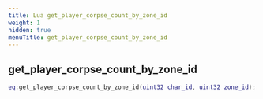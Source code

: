 ```yaml
---
title: Lua get_player_corpse_count_by_zone_id
weight: 1
hidden: true
menuTitle: get_player_corpse_count_by_zone_id
---
```

## get_player_corpse_count_by_zone_id
```lua
eq:get_player_corpse_count_by_zone_id(uint32 char_id, uint32 zone_id); -- int
```